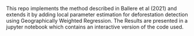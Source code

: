 This repo implements the method described in Ballere et al (2021) and extends it by adding local parameter estimation for deforestation detection using Geographically Weighted Regression. The Results are presented in a jupyter notebook which contains an interactive version of the code used. 
